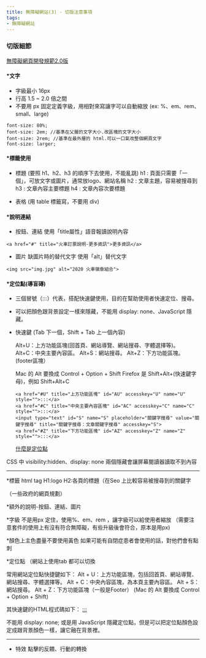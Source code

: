 ```yaml
---
title: 無障礙網站(3) - 切版注意事項
tags: 
- 無障礙網站
---
```

### 切版細節
[無障礙網頁開發規範2.0版](https://accessibility.ncc.gov.tw/Download/Category/48/1)
#### *文字
- 字級最小 16px
- 行高 1.5 ~ 2.0 倍之間
- 不要用 px 固定定義字級，用相對來寫讓字可以自動縮放 (ex: %、em、rem、small、large)
```
font-size: 80%;
font-size: 2em; //基準在父層的文字大小.改區塊的文字大小
font-size: 2rem; //基準在最外層的 html.可以一口氣改整個網頁文字
font-size: larger;
```

#### *標籤使用
- 標題 (要照 h1、h2、h3 的順序下去使用，不能亂跳)
h1 : 頁面只需要「一個」，可放文字或圖片，通常放logo、網站名稱
h2 : 文章主題，容易被搜尋到
h3 : 文章內容主要標題
h4 : 文章內容次要標題

- 表格 (用 table 標籤寫，不要用 div)

#### *說明連結
- 按鈕、連結
使用「title屬性」語音報讀說明內容
```
<a href="#" title="火車訂票說明-更多資訊">更多資訊</a>
```

- 圖片
缺圖片時的替代文字
使用「alt」替代文字
```
<img src="img.jpg" alt="2020 火車徽章組合">
```

#### *定位點(導盲磚)
- 三個冒號（:::）代表，搭配快速鍵使用，目的在幫助使用者快速定位、搜尋。
- 可以把顏色跟背景設定一樣來隱藏，不能用 display: none、JavaScript 隱藏。
- 快速鍵
(Tab 下一個，Shift + Tab 上一個內容)

  Alt+U：上方功能區塊(回首頁、網站導覽、網站搜尋、字體選擇等)。
  Alt+C：中央主要內容區。
  Alt+S：網站搜尋。
  Alt+Z：下方功能區塊。(footer區塊）

  Mac 的 Alt 要換成 Control + Option + Shift
  Firefox 是 Shift+Alt+(快速鍵字母)，例如 Shift+Alt+C

  ```
  <a href="#U" title="上方功能區塊" id="AU" accesskey="U" name="U" style="">:::</a>
  <a href="#C" title="中央主要內容區塊" id="AC" accesskey="C" name="C" style="">:::</a>
  <input type="text" id="S" name="S" placeholder="關鍵字搜尋" value="關鍵字搜尋" title="關鍵字搜尋：文章關鍵字搜尋" accesskey="S">
  <a href="#Z" title="下方功能區塊" id="AZ" accesskey="Z" name="Z" style="">:::</a>
  ```
  [什麼是定位點](https://accessibility.ncc.gov.tw/Questions/Detail/4320?Category=33)
  

CSS 中 visibility:hidden、display: none 兩個隱藏會讓屏幕閱讀器讀取不到內容


----------------------------------------------------------------------------------

*標籤 html tag
H1:logo
H2:各頁的標題（在Seo 上比較容易被搜尋到的關鍵字

（一些政府的網頁規劃）

*額外的說明-按鈕、連結、圖片

*字級
不是用px 定住，使用%、em、rem ，讓字級可以給使用者縮放
（需要注意套件的使用上有沒有符合無障礙，有些升級後會符合，原本是用px)

*顏色上主色盡量不要使用黃色
如果可能有自閉症患者會使用的話，對他們會有點刺

*定位點
（網站上使用tab 都可以切換

常用網站定位點快捷鍵如下：
Alt + U：上方功能區塊，包括回首頁、網站導覽、網站搜尋、字體選擇等。
Alt + C：中央內容區塊，為本頁主要內容區。
Alt + S：網站搜尋。
Alt + Z：下方功能區塊（一般是Footer）
(Mac 的 Alt 要換成 Control + Option + Shift)

其快速鍵的HTML程式碼如下：
<a href="#U" title="上方功能區塊" id="AU" accesskey="U" name="U" style="">:::</a>

不能用 display: none; 或是用 JavaScript 隱藏定位點，但是可以把定位點顏色設定成跟背景顏色一樣，讓它融在背景裡。

------------------------------------------------------
- 特效
點擊的反饋、行動的轉換